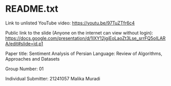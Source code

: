 # README.txt

Link to unlisted YouTube video:
https://youtu.be/97TuZTfr6c4 

Public link to the slide (Anyone on the internet can view without login):
https://docs.google.com/presentation/d/1lXY12jgiEoLaoZt3Lse_srrFQ5oILARA/edit#slide=id.p1

Paper title:
Sentiment Analysis of Persian Language: Review of Algorithms, Approaches and Datasets

Group Number:
01

Individual Submitter:
21241057 Malika Muradi



